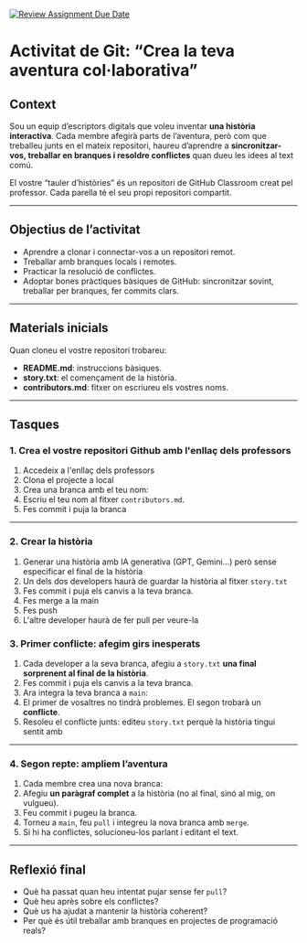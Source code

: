 [![Review Assignment Due Date](https://classroom.github.com/assets/deadline-readme-button-22041afd0340ce965d47ae6ef1cefeee28c7c493a6346c4f15d667ab976d596c.svg)](https://classroom.github.com/a/AmxkgJ8C)
# Activitat de Git: “Crea la teva aventura col·laborativa”

## Context
Sou un equip d’escriptors digitals que voleu inventar **una història interactiva**. Cada membre afegirà parts de l’aventura, però com que treballeu junts en el mateix repositori, haureu d’aprendre a **sincronitzar-vos, treballar en branques i resoldre conflictes** quan dueu les idees al text comú.  

El vostre “tauler d’històries” és un repositori de GitHub Classroom creat pel professor. Cada parella té el seu propi repositori compartit.  

---

## Objectius de l’activitat
- Aprendre a clonar i connectar-vos a un repositori remot.  
- Treballar amb branques locals i remotes.  
- Practicar la resolució de conflictes.  
- Adoptar bones pràctiques bàsiques de GitHub: sincronitzar sovint, treballar per branques, fer commits clars.  

---

## Materials inicials
Quan cloneu el vostre repositori trobareu:
- **README.md**: instruccions bàsiques.  
- **story.txt**: el començament de la història.  
- **contributors.md**: fitxer on escriureu els vostres noms.  

---

## Tasques

### 1. Crea el vostre repositori Github amb l'enllaç dels professors
1. Accedeix a l'enllaç dels professors
2. Clona el projecte a local
2. Crea una branca amb el teu nom:  
3. Escriu el teu nom al fitxer `contributors.md`.  
4. Fes commit i puja la branca

---

### 2. Crear la història
1. Generar una història amb IA generativa (GPT, Gemini...) però sense especificar el final de la història
2. Un dels dos developers haurà de guardar la història al fitxer `story.txt`
3. Fes commit i puja els canvis a la teva branca.
4. Fes merge a la main
4. Fes push
5. L'altre developer haurà de fer pull per veure-la

### 3. Primer conflicte: afegim girs inesperats
1. Cada developer a la seva branca, afegiu a `story.txt` **una final sorprenent al final de la història**.  
2. Fes commit i puja els canvis a la teva branca.  
3. Ara integra la teva branca a `main`:  
4. El primer de vosaltres no tindrà problemes. El segon trobarà un **conflicte**.  
5. Resoleu el conflicte junts: editeu `story.txt` perquè la història tingui sentit amb 

---

### 4. Segon repte: ampliem l’aventura
1. Cada membre crea una nova branca:  
2. Afegiu **un paràgraf complet** a la història (no al final, sinó al mig, on vulgueu).  
3. Feu commit i pugeu la branca.  
4. Torneu a `main`, feu `pull` i integreu la nova branca amb `merge`.  
5. Si hi ha conflictes, solucioneu-los parlant i editant el text.  

---

## Reflexió final
- Què ha passat quan heu intentat pujar sense fer `pull`?  
- Què heu après sobre els conflictes?  
- Què us ha ajudat a mantenir la història coherent?  
- Per què és útil treballar amb branques en projectes de programació reals?  
